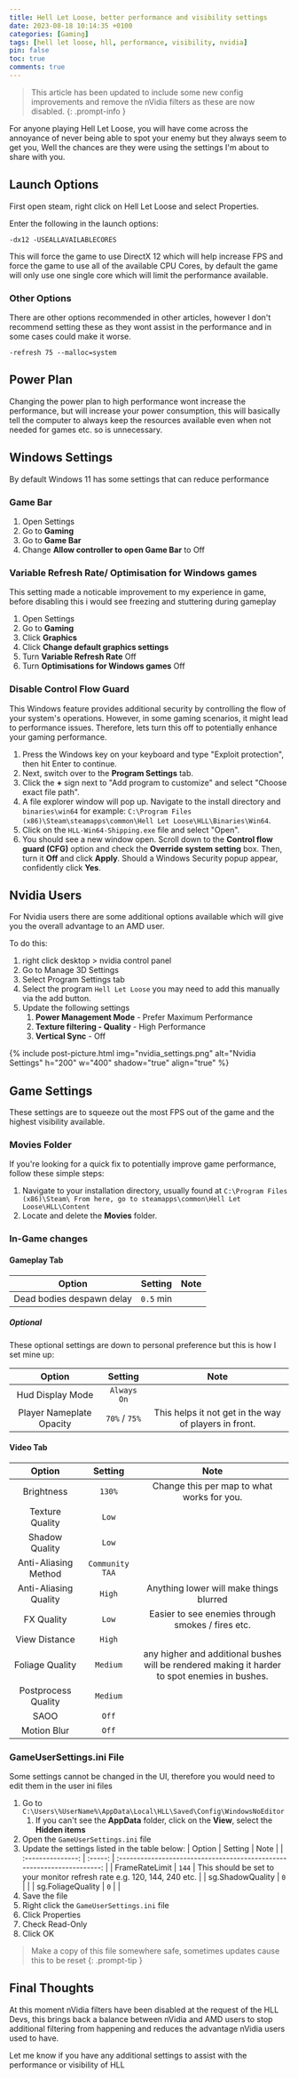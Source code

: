 ```yaml
---
title: Hell Let Loose, better performance and visibility settings
date: 2023-08-18 10:14:35 +0100
categories: [Gaming]
tags: [hell let loose, hll, performance, visibility, nvidia]
pin: false
toc: true
comments: true
---
```


> This article has been updated to include some new config improvements and remove the nVidia filters as these are now disabled.
{: .prompt-info }

For anyone playing Hell Let Loose, you will have come across the annoyance of never being able to spot your enemy but they always seem to get you, Well the chances are they were using the settings I'm about to share with you.

## Launch Options

First open steam, right click on Hell Let Loose and select Properties.

Enter the following in the launch options:

```shell
-dx12 -USEALLAVAILABLECORES
```

This will force the game to use DirectX 12 which will help increase FPS and force the game to  use all of the available CPU Cores, by default the game will only use one single core which will limit the performance available.

### Other Options

There are other options recommended in other articles, however I don't recommend setting these as they wont assist in the performance and in some cases could make it worse.

```shell
-refresh 75 --malloc=system
```

## Power Plan

Changing the power plan to high performance wont increase the performance, but will increase your power consumption, this will basically tell the computer to always keep the resources available even when not needed for games etc. so is unnecessary.

## Windows Settings

By default Windows 11 has some settings that can reduce performance

### Game Bar

1. Open Settings
1. Go to **Gaming**
1. Go to **Game Bar**
1. Change **Allow controller to open Game Bar** to Off

### Variable Refresh Rate/ Optimisation for Windows games

This setting made a noticable improvement to my experience in game, before disabling this i would see freezing and stuttering during gameplay

1. Open Settings
1. Go to **Gaming**
1. Click **Graphics**
1. Click **Change default graphics settings**
1. Turn **Variable Refresh Rate** Off
1. Turn **Optimisations for Windows games** Off

### Disable Control Flow Guard

This Windows feature provides additional security by controlling the flow of your system's operations. However, in some gaming scenarios, it might lead to performance issues. Therefore, lets turn this off to potentially enhance your gaming performance.

1. Press the Windows key on your keyboard and type "Exploit protection", then hit Enter to continue.
1. Next, switch over to the **Program Settings** tab.
1. Click the **+** sign next to "Add program to customize" and select "Choose exact file path".
1. A file explorer window will pop up. Navigate to the install directory and `binaries\win64` for example: `C:\Program Files (x86)\Steam\steamapps\common\Hell Let Loose\HLL\Binaries\Win64`.
1. Click on the `HLL-Win64-Shipping.exe` file and select "Open".
1. You should see a new window open. Scroll down to the **Control flow guard (CFG)** option and check the **Override system setting** box.
Then, turn it **Off** and click **Apply**. Should a Windows Security popup appear, confidently click **Yes**.

## Nvidia Users

For Nvidia users there are some additional options available which will give you the overall advantage to an AMD user.

To do this:

1. right click desktop > nvidia control panel
1. Go to Manage 3D Settings
1. Select Program Settings tab
1. Select the program `Hell Let Loose` you may need to add this manually via the add button.
1. Update the following settings
    1. **Power Management Mode** - Prefer Maximum Performance
    1. **Texture filtering - Quality** - High Performance
    1. **Vertical Sync** - Off

{% include post-picture.html img="nvidia_settings.png" alt="Nvidia Settings" h="200" w="400" shadow="true" align="true" %}

## Game Settings

These settings are to squeeze out the most FPS out of the game and the highest visibility available.

### Movies Folder

If you're looking for a quick fix to potentially improve game performance, follow these simple steps:

1. Navigate to your installation directory, usually found at `C:\Program Files (x86)\Steam\
From here, go to steamapps\common\Hell Let Loose\HLL\Content`
1. Locate and delete the **Movies** folder.

### In-Game changes

#### Gameplay Tab

|          Option           |  Setting  | Note  |
| :-----------------------: | :-------: | :---: |
| Dead bodies despawn delay | `0.5` min |       |

##### Optional

These optional settings are down to personal preference but this is how I set mine up:

|          Option          |    Setting    |                         Note                          |
| :----------------------: | :-----------: | :---------------------------------------------------: |
|     Hud Display Mode     |  `Always On`  |                                                       |
| Player Nameplate Opacity | `70%` / `75%` | This helps it not get in the way of players in front. |

#### Video Tab

|        Option         |     Setting     |                                             Note                                              |
| :-------------------: | :-------------: | :-------------------------------------------------------------------------------------------: |
|      Brightness       |     `130%`      |                          Change this per map to what works for you.                           |
|    Texture Quality    |      `Low`      |                                                                                               |
|    Shadow Quality     |      `Low`      |                                                                                               |
| Anti-Aliasing Method  | `Community TAA` |                                                                                               |
| Anti-Aliasing Quality |     `High`      |                            Anything lower will make things blurred                            |
|      FX Quality       |      `Low`      |                       Easier to see enemies through smokes / fires etc.                       |
|     View Distance     |     `High`      |                                                                                               |
|    Foliage Quality    |    `Medium`     | any higher and additional bushes will be rendered making it harder to spot enemies in bushes. |
|  Postprocess Quality  |    `Medium`     |                                                                                               |
|         SAOO          |      `Off`      |                                                                                               |
|      Motion Blur      |      `Off`      |                                                                                               |

### GameUserSettings.ini File

Some settings cannot be changed in the UI, therefore you would need to edit them in the user ini files

1. Go to `C:\Users\%UserName%\AppData\Local\HLL\Saved\Config\WindowsNoEditor`
   1. If you can't see the **AppData** folder, click on the **View**, select the **Hidden items**
1. Open the `GameUserSettings.ini` file
1. Update the settings listed in the table below:
   |      Option       | Setting |                                  Note                                   |
   | :---------------: | :-----: | :---------------------------------------------------------------------: |
   |  FrameRateLimit   |  `144`  | This should be set to your monitor refresh rate e.g. 120, 144, 240 etc. |
   | sg.ShadowQuality  |   `0`   |                                                                         |
   | sg.FoliageQuality |   `0`   |                                                                         |
1. Save the file
1. Right click the `GameUserSettings.ini` file
1. Click Properties
1. Check Read-Only
1. Click OK

> Make a copy of this file somewhere safe, sometimes updates cause this to be reset
{: .prompt-tip }

## Final Thoughts

At this moment nVidia filters have been disabled at the request of the HLL Devs, this brings back a balance between nVidia and AMD users to stop additional filtering from happening and reduces the advantage nVidia users used to have.

Let me know if you have any additional settings to assist with the performance or visibility of HLL
